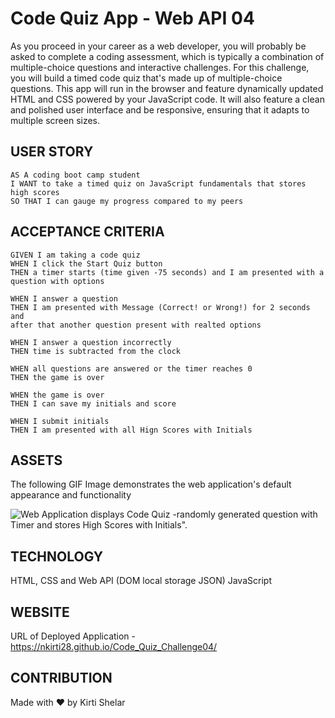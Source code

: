 # Code Quiz App - Web API 04

As you proceed in your career as a web developer, you will probably be asked to complete a coding assessment, which is typically a combination of multiple-choice questions and interactive challenges. For this challenge, you will build a timed code quiz that's made up of multiple-choice questions. This app will run in the browser and feature dynamically updated HTML and CSS powered by your JavaScript code. It will also feature a clean and polished user interface and be responsive, ensuring that it adapts to multiple screen sizes.

## USER STORY

```
AS A coding boot camp student
I WANT to take a timed quiz on JavaScript fundamentals that stores high scores
SO THAT I can gauge my progress compared to my peers

```

## ACCEPTANCE CRITERIA

```
GIVEN I am taking a code quiz
WHEN I click the Start Quiz button
THEN a timer starts (time given -75 seconds) and I am presented with a question with options

WHEN I answer a question
THEN I am presented with Message (Correct! or Wrong!) for 2 seconds and
after that another question present with realted options

WHEN I answer a question incorrectly
THEN time is subtracted from the clock

WHEN all questions are answered or the timer reaches 0
THEN the game is over

WHEN the game is over
THEN I can save my initials and score

WHEN I submit initials
THEN I am presented with all Hign Scores with Initials

```

## ASSETS

The following GIF Image demonstrates the web application's default appearance and functionality

![Web Application displays Code Quiz -randomly generated question with Timer and stores High Scores with Initials".](./assets/images/Code-Quiz%20Challenge.gif)

## TECHNOLOGY

HTML, CSS and Web API (DOM local storage JSON) JavaScript

## WEBSITE

URL of Deployed Application - https://nkirti28.github.io/Code_Quiz_Challenge04/

## CONTRIBUTION

Made with ❤️ by Kirti Shelar

